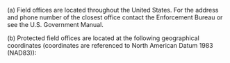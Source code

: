(a) Field offices are located throughout the United States. For the address and phone number of the closest office contact the Enforcement Bureau or see the U.S. Government Manual.

(b) Protected field offices are located at the following geographical coordinates (coordinates are referenced to North American Datum 1983 (NAD83)):
                

